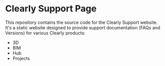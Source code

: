 # Clearly Support Page

This repository contains the source code for the Clearly Support website. It's a static website designed to provide support documentation (FAQs and Versions) for various Clearly products:

* 3D
* BIM
* Hub
* Projects
